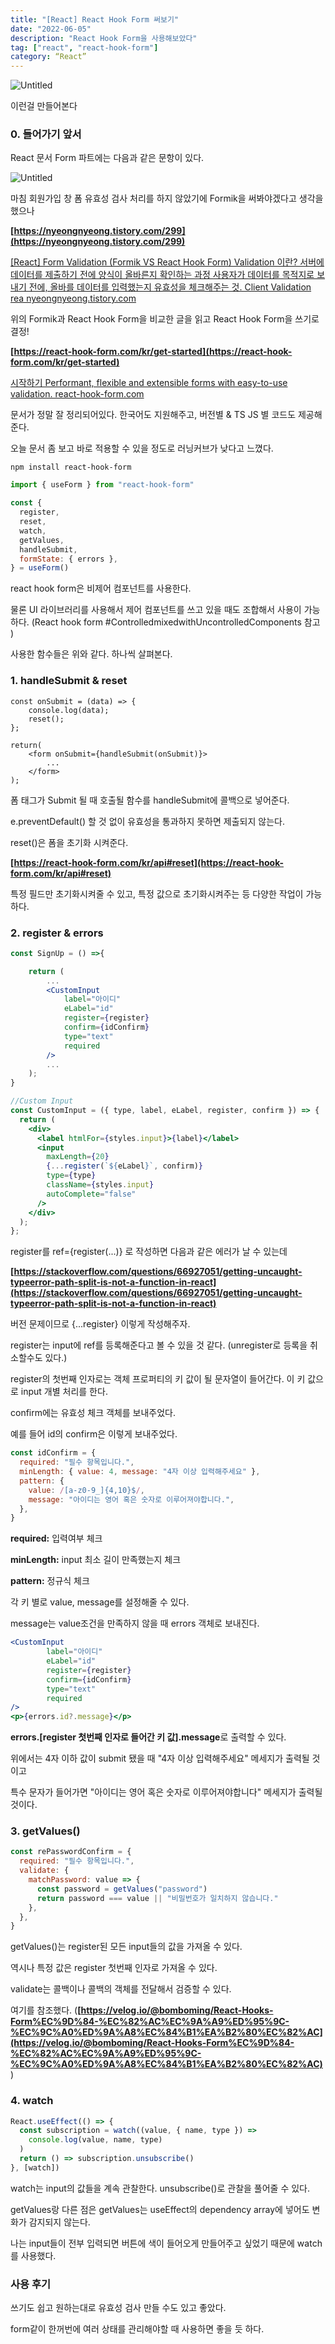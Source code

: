 ```yaml
---
title: "[React] React Hook Form 써보기"
date: "2022-06-05"
description: "React Hook Form을 사용해보았다"
tag: ["react", "react-hook-form"]
category: “React”
---
```


![Untitled](./1.png)

이런걸 만들어본다

### **0. 들어가기 앞서**

React 문서 Form 파트에는 다음과 같은 문항이 있다.

![Untitled](./2.png)

마침 회원가입 창 폼 유효성 검사 처리를 하지 않았기에 Formik을 써봐야겠다고 생각을 했으나

**[https://nyeongnyeong.tistory.com/299](https://nyeongnyeong.tistory.com/299)**

[
[React] Form Validation (Formik VS React Hook Form)
Validation 이란? 서버에 데이터를 제출하기 전에 양식이 올바른지 확인하는 과정 사용자가 데이터를 목적지로 보내기 전에, 올바를 데이터를 입력했는지 유효성을 체크해주는 것. Client Validation rea
nyeongnyeong.tistory.com](https://nyeongnyeong.tistory.com/299)

위의 Formik과 React Hook Form을 비교한 글을 읽고 React Hook Form을 쓰기로 결정!

**[https://react-hook-form.com/kr/get-started](https://react-hook-form.com/kr/get-started)**

[
시작하기
Performant, flexible and extensible forms with easy-to-use validation.
react-hook-form.com](https://react-hook-form.com/kr/get-started)

문서가 정말 잘 정리되어있다. 한국어도 지원해주고, 버전별 & TS JS 별 코드도 제공해준다.

오늘 문서 좀 보고 바로 적용할 수 있을 정도로 러닝커브가 낮다고 느꼈다.

```
npm install react-hook-form
```

```jsx
import { useForm } from "react-hook-form"

const {
  register,
  reset,
  watch,
  getValues,
  handleSubmit,
  formState: { errors },
} = useForm()
```

react hook form은 비제어 컴포넌트를 사용한다.

물론 UI 라이브러리를 사용해서 제어 컴포넌트를 쓰고 있을 때도 조합해서 사용이 가능하다. (React hook form #ControlledmixedwithUncontrolledComponents 참고 )

사용한 함수들은 위와 같다. 하나씩 살펴본다.

[](https://temp-ha3.tistory.com/146#%C-%A-)

### **1. handleSubmit & reset**

```
const onSubmit = (data) => {
    console.log(data);
    reset();
};

return(
    <form onSubmit={handleSubmit(onSubmit)}>
        ...
    </form>
);
```

폼 태그가 Submit 될 때 호출될 함수를 handleSubmit에 콜백으로 넣어준다.

e.preventDefault() 할 것 없이 유효성을 통과하지 못하면 제출되지 않는다.

reset()은 폼을 초기화 시켜준다.

**[https://react-hook-form.com/kr/api#reset](https://react-hook-form.com/kr/api#reset)**

특정 필드만 초기화시켜줄 수 있고, 특정 값으로 초기화시켜주는 등 다양한 작업이 가능하다.

[](https://temp-ha3.tistory.com/146#%C-%A-)

### **2. register & errors**

```jsx
const SignUp = () =>{

    return (
        ...
        <CustomInput
            label="아이디"
            eLabel="id"
            register={register}
            confirm={idConfirm}
            type="text"
            required
        />
        ...
    );
}

//Custom Input
const CustomInput = ({ type, label, eLabel, register, confirm }) => {
  return (
    <div>
      <label htmlFor={styles.input}>{label}</label>
      <input
        maxLength={20}
        {...register(`${eLabel}`, confirm)}
        type={type}
        className={styles.input}
        autoComplete="false"
      />
    </div>
  );
};
```

register를 ref={register(...)} 로 작성하면 다음과 같은 에러가 날 수 있는데

**[https://stackoverflow.com/questions/66927051/getting-uncaught-typeerror-path-split-is-not-a-function-in-react](https://stackoverflow.com/questions/66927051/getting-uncaught-typeerror-path-split-is-not-a-function-in-react)**

버전 문제이므로 {...register} 이렇게 작성해주자.

register는 input에 ref를 등록해준다고 볼 수 있을 것 같다. (unregister로 등록을 취소할수도 있다.)

register의 첫번째 인자로는 객체 프로퍼티의 키 값이 될 문자열이 들어간다. 이 키 값으로 input 개별 처리를 한다.

confirm에는 유효성 체크 객체를 보내주었다.

예를 들어 id의 confirm은 이렇게 보내주었다.

```jsx
const idConfirm = {
  required: "필수 항목입니다.",
  minLength: { value: 4, message: "4자 이상 입력해주세요" },
  pattern: {
    value: /[a-z0-9_]{4,10}$/,
    message: "아이디는 영어 혹은 숫자로 이루어져야합니다.",
  },
}
```

**required:** 입력여부 체크

**minLength:** input 최소 길이 만족했는지 체크

**pattern:** 정규식 체크

각 키 별로 value, message를 설정해줄 수 있다.

message는 value조건을 만족하지 않을 때 errors 객체로 보내진다.

```jsx
<CustomInput
        label="아이디"
        eLabel="id"
        register={register}
        confirm={idConfirm}
        type="text"
        required
/>
<p>{errors.id?.message}</p>
```

**errors.[register 첫번째 인자로 들어간 키 값].message**로 출력할 수 있다.

위에서는 4자 이하 값이 submit 됐을 때 "4자 이상 입력해주세요" 메세지가 출력될 것이고

특수 문자가 들어가면 "아이디는 영어 혹은 숫자로 이루어져야합니다" 메세지가 출력될 것이다.

### [](https://temp-ha3.tistory.com/146#%C-%A-)

### **3. getValues()**

```jsx
const rePasswordConfirm = {
  required: "필수 항목입니다.",
  validate: {
    matchPassword: value => {
      const password = getValues("password")
      return password === value || "비밀번호가 일치하지 않습니다."
    },
  },
}
```

getValues()는 register된 모든 input들의 값을 가져올 수 있다.

역시나 특정 값은 register 첫번째 인자로 가져올 수 있다.

validate는 콜백이나 콜백의 객체를 전달해서 검증할 수 있다.

여기를 참조했다. (**[https://velog.io/@bomboming/React-Hooks-Form%EC%9D%84-%EC%82%AC%EC%9A%A9%ED%95%9C-%EC%9C%A0%ED%9A%A8%EC%84%B1%EA%B2%80%EC%82%AC](https://velog.io/@bomboming/React-Hooks-Form%EC%9D%84-%EC%82%AC%EC%9A%A9%ED%95%9C-%EC%9C%A0%ED%9A%A8%EC%84%B1%EA%B2%80%EC%82%AC)**)

### [](https://temp-ha3.tistory.com/146#%C-%A-)

### [](https://temp-ha3.tistory.com/146#%C-%A-)

### **4. watch**

```jsx
React.useEffect(() => {
  const subscription = watch((value, { name, type }) =>
    console.log(value, name, type)
  )
  return () => subscription.unsubscribe()
}, [watch])
```

watch는 input의 값들을 계속 관찰한다. unsubscribe()로 관찰을 풀어줄 수 있다.

getValues랑 다른 점은 getValues는 useEffect의 dependency array에 넣어도 변화가 감지되지 않는다.

나는 input들이 전부 입력되면 버튼에 색이 들어오게 만들어주고 싶었기 때문에 watch를 사용했다.

### 사용 후기

쓰기도 쉽고 원하는대로 유효성 검사 만들 수도 있고 좋았다.

form같이 한꺼번에 여러 상태를 관리해야할 때 사용하면 좋을 듯 하다.
